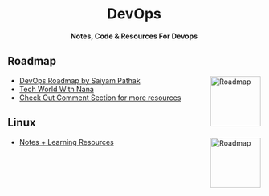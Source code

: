 <h1 align="center">DevOps</h1>
<p align="center"><b>Notes, Code & Resources For Devops</b></p>

## Roadmap

<img align="right" src="https://github.com/himanshu1221/DevOps/assets/32031706/9f617bee-5b10-4b76-85de-33011f17cc44" height="100" alt="Roadmap"> 

- [DevOps Roadmap by Saiyam Pathak](https://www.youtube.com/watch?v=4yRAeXAAHtM&ab_channel=KubesimplifyHindi)
- [Tech World With Nana](https://www.youtube.com/@TechWorldwithNana)
- [Check Out Comment Section for more resources](https://x.com/himanshuchhatw2/status/1750073123305918730)

## Linux

<img align="right" src="https://github.com/user-attachments/assets/bcd555be-095b-4941-8c3a-144199612a6f" height="100" alt="Roadmap"> 

- [Notes + Learning Resources](Linux/README.md)